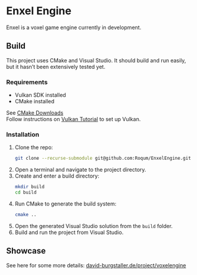 # Enxel Engine

Enxel is a voxel game engine currently in development.

## Build

This project uses CMake and Visual Studio. It should build and run easily, but it hasn’t been extensively tested yet.

### Requirements

- Vulkan SDK installed  
- CMake installed

See [CMake Downloads](https://cmake.org/download/)  
Follow instructions on [Vulkan Tutorial](https://vulkan-tutorial.com/Development_environment) to set up Vulkan.

### Installation

1. Clone the repo:
    ```bash
    git clone --recurse-submodule git@github.com:Roqum/EnxelEngine.git
    ```
2. Open a terminal and navigate to the project directory.
3. Create and enter a build directory:
    ```bash
    mkdir build
    cd build
    ```
4. Run CMake to generate the build system:
    ```bash
    cmake ..
    ```
5. Open the generated Visual Studio solution from the `build` folder.
6. Build and run the project from Visual Studio.

## Showcase
See here for some more details: 
[david-burgstaller.de/project/voxelengine](https://david-burgstaller.de/project/voxelengine/)

